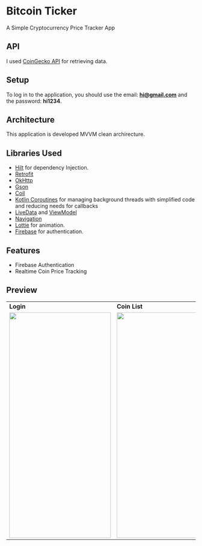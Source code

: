 # Bitcoin Ticker
A Simple Cryptocurrency Price Tracker App 

## API
I used [CoinGecko API](https://www.coingecko.com/en/api) for retrieving data.

## Setup
To log in to the application, you should use the email: **hi@gmail.com** and the password: **hi1234**.

## Architecture
This application is developed MVVM clean archirecture.

## Libraries Used
- [Hilt](https://dagger.dev/hilt/gradle-setup) for dependency Injection.
- [Retrofit](https://square.github.io/retrofit/)
- [OkHttp](https://square.github.io/okhttp/)
- [Gson](https://github.com/google/gson)
- [Coil](https://github.com/coil-kt/coil)
- [Kotlin Coroutines](https://kotlinlang.org/docs/coroutines-overview.html) for managing background threads with simplified code and reducing needs for callbacks
- [LiveData](https://developer.android.com/topic/libraries/architecture/livedata) and [ViewModel](https://developer.android.com/topic/libraries/architecture/viewmodel)
- [Navigation](https://developer.android.com/guide/navigation)
- [Lottie](https://lottiefiles.com/) for animation.
- [Firebase](https://firebase.google.com/) for authentication.

## Features
- Firebase Authentication
- Realtime Coin Price Tracking

## Preview

 <table>
  <tr>
    <td> <b> Login </b> </td>
    <td> <b> Coin List </b> </td>
    <td> <b> Coin Detail </b> </td>
  </tr>
  <tr>
     <td valign="top"><img src=https://user-images.githubusercontent.com/56589369/167090250-dec5fa6c-c466-4f3d-a780-f15158f22d18.jpeg height="600" width="270"<br>
     <td valign="top"><img src=https://user-images.githubusercontent.com/56589369/167090284-81064a38-59e4-4bee-9403-4e251e7bbdbe.jpeg height="600" width="270"<br>
     <td valign="top"><img src=https://user-images.githubusercontent.com/56589369/167090736-cb3b34ca-b224-4cab-9e9c-a796815829aa.png height="600" width="270"></td>
  </tr>
 </table>
 

